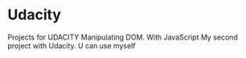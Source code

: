 # Udacity
Projects for UDACITY
Manipulating DOM. With JavaScript
My second project with Udacity. 
U can use myself
